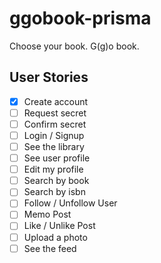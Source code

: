 # ggobook-prisma

Choose your book. G(g)o book.

## User Stories

- [x] Create account
- [ ] Request secret
- [ ] Confirm secret
- [ ] Login / Signup
- [ ] See the library
- [ ] See user profile
- [ ] Edit my profile
- [ ] Search by book
- [ ] Search by isbn
- [ ] Follow / Unfollow User
- [ ] Memo Post
- [ ] Like / Unlike Post
- [ ] Upload a photo
- [ ] See the feed
